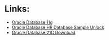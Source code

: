 # Links:

- [Oracle Database 11g](https://www.oracle.com/database/technologies/xe-prior-release-downloads.html)
- [Oracle Database HR Database Sample Unlock](https://docs.oracle.com/cd/E17781_01/admin.112/e18585/toc.htm#XEGSG122)
- [Oracle Database 21C Download](https://www.oracle.com/es/database/technologies/xe-downloads.html)
